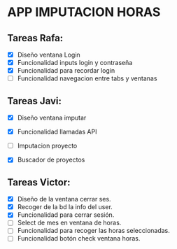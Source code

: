 # APP IMPUTACION HORAS

## Tareas Rafa:
- [x] Diseño ventana Login
- [x] Funcionalidad inputs login y contraseña
- [x] Funcionalidad para recordar login
- [ ] Funcionalidad navegacion entre tabs y ventanas
## Tareas  Javi:

- [x] Diseño ventana imputar
- [x] Funcionalidad llamadas API
- [ ] Imputacion proyecto
- [x] Buscador de proyectos



## Tareas Victor:
- [x] Diseño de la ventana cerrar ses.
- [x] Recoger de la bd la info del user.
- [x] Funcionalidad para cerrar sesión.
- [ ] Select de mes en ventana de horas.
- [ ] Funcionalidad para recoger las horas seleccionadas.
- [ ] Funcionalidad botón check ventana horas.